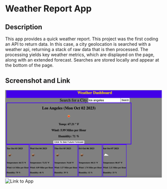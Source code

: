 # Weather Report App

## Description
This app provides a quick weather report.  This project was the first coding an API to return data.  In this case, a city geolocation is searched with a weather api, returning a stack of raw data that is then processed.  The processing yields key weather metrics, which are displayed on the page, along with an extended forecast.  Searches are stored locally and appear at the bottom of the page. 

## Screenshot and Link
![Screenshot](/assets/weatherappscreen.png)
![Link to App](https://tavonns.github.io/weather-report-app/)